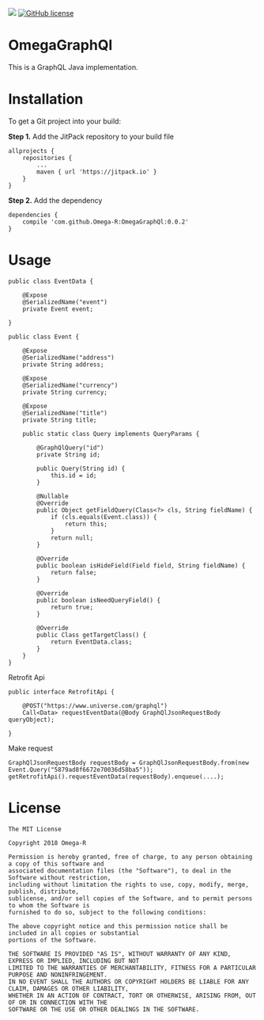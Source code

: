[![](https://jitpack.io/v/Omega-R/OmegaGraphQl.svg)](https://jitpack.io/#Omega-R/OmegaGraphQl)
[![GitHub license](https://img.shields.io/github/license/mashape/apistatus.svg)](https://opensource.org/licenses/MIT)

# OmegaGraphQl
This is a GraphQL Java implementation.

# Installation
To get a Git project into your build:

**Step 1.** Add the JitPack repository to your build file
```
allprojects {
    repositories {
        ...
        maven { url 'https://jitpack.io' }
    }
}
```
**Step 2.** Add the dependency
```
dependencies {
    compile 'com.github.Omega-R:OmegaGraphQl:0.0.2'
}
```
# Usage

```
public class EventData {

    @Expose
    @SerializedName("event")
    private Event event;
    
}
```

```
public class Event {

    @Expose
    @SerializedName("address")
    private String address;

    @Expose
    @SerializedName("currency")
    private String currency;

    @Expose
    @SerializedName("title")
    private String title;

    public static class Query implements QueryParams {

        @GraphQlQuery("id")
        private String id;

        public Query(String id) {
            this.id = id;
        }

        @Nullable
        @Override
        public Object getFieldQuery(Class<?> cls, String fieldName) {
            if (cls.equals(Event.class)) {
                return this;
            }
            return null;
        }

        @Override
        public boolean isHideField(Field field, String fieldName) {
            return false;
        }

        @Override
        public boolean isNeedQueryField() {
            return true;
        }

        @Override
        public Class getTargetClass() {
            return EventData.class;
        }
    }
}
```

Retrofit Api
```
public interface RetrofitApi {

    @POST("https://www.universe.com/graphql")
    Call<Data> requestEventData(@Body GraphQlJsonRequestBody queryObject);

}
```

Make request

```
GraphQlJsonRequestBody requestBody = GraphQlJsonRequestBody.from(new Event.Query("5879ad8f6672e70036d58ba5"));
getRetrofitApi().requestEventData(requestBody).enqueue(....);
```



# License
```
The MIT License

Copyright 2018 Omega-R

Permission is hereby granted, free of charge, to any person obtaining a copy of this software and 
associated documentation files (the "Software"), to deal in the Software without restriction, 
including without limitation the rights to use, copy, modify, merge, publish, distribute, 
sublicense, and/or sell copies of the Software, and to permit persons to whom the Software is 
furnished to do so, subject to the following conditions:

The above copyright notice and this permission notice shall be included in all copies or substantial
portions of the Software.

THE SOFTWARE IS PROVIDED "AS IS", WITHOUT WARRANTY OF ANY KIND, EXPRESS OR IMPLIED, INCLUDING BUT NOT 
LIMITED TO THE WARRANTIES OF MERCHANTABILITY, FITNESS FOR A PARTICULAR PURPOSE AND NONINFRINGEMENT. 
IN NO EVENT SHALL THE AUTHORS OR COPYRIGHT HOLDERS BE LIABLE FOR ANY CLAIM, DAMAGES OR OTHER LIABILITY, 
WHETHER IN AN ACTION OF CONTRACT, TORT OR OTHERWISE, ARISING FROM, OUT OF OR IN CONNECTION WITH THE 
SOFTWARE OR THE USE OR OTHER DEALINGS IN THE SOFTWARE.
```
